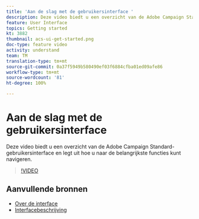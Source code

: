 ```yaml
---
title: 'Aan de slag met de gebruikersinterface '
description: Deze video biedt u een overzicht van de Adobe Campaign Standard-gebruikersinterface en de belangrijkste functies.
feature: User Interface
topics: Getting started
kt: 3882
thumbnail: acs-ui-get-started.png
doc-type: feature video
activity: understand
team: TM
translation-type: tm+mt
source-git-commit: 0a37f5949b580490ef03f6884cfba01ed09afe86
workflow-type: tm+mt
source-wordcount: '81'
ht-degree: 100%

---
```



# Aan de slag met de gebruikersinterface

Deze video biedt u een overzicht van de Adobe Campaign Standard-gebruikersinterface en legt uit hoe u naar de belangrijkste functies kunt navigeren.

>[!VIDEO](https://video.tv.adobe.com/v/18469?quality=12)

## Aanvullende bronnen

* [Over de interface](https://docs.adobe.com/content/help/nl-NL/campaign-standard/using/getting-started/discovering-the-interface/about-the-interface.html)
* [Interfacebeschrijving](https://docs.adobe.com/content/help/nl-NL/campaign-standard/using/getting-started/discovering-the-interface/interface-description.html)
